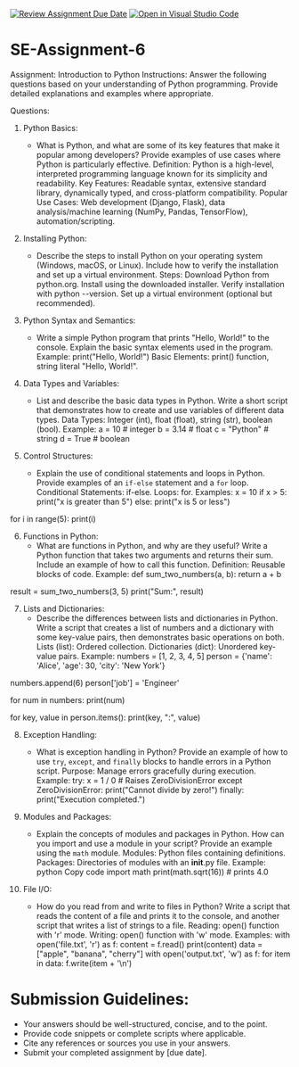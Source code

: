 [![Review Assignment Due Date](https://classroom.github.com/assets/deadline-readme-button-22041afd0340ce965d47ae6ef1cefeee28c7c493a6346c4f15d667ab976d596c.svg)](https://classroom.github.com/a/WfNmjXUk)
[![Open in Visual Studio Code](https://classroom.github.com/assets/open-in-vscode-2e0aaae1b6195c2367325f4f02e2d04e9abb55f0b24a779b69b11b9e10269abc.svg)](https://classroom.github.com/online_ide?assignment_repo_id=15354866&assignment_repo_type=AssignmentRepo)
# SE-Assignment-6
 Assignment: Introduction to Python
Instructions:
Answer the following questions based on your understanding of Python programming. Provide detailed explanations and examples where appropriate.

 Questions:

1. Python Basics:
   - What is Python, and what are some of its key features that make it popular among developers? Provide examples of use cases where Python is particularly effective.
Definition: Python is a high-level, interpreted programming language known for its simplicity and readability.
Key Features: Readable syntax, extensive standard library, dynamically typed, and cross-platform compatibility.
Popular Use Cases: Web development (Django, Flask), data analysis/machine learning (NumPy, Pandas, TensorFlow), automation/scripting.

2. Installing Python:
   - Describe the steps to install Python on your operating system (Windows, macOS, or Linux). Include how to verify the installation and set up a virtual environment.
Steps:
Download Python from python.org.
Install using the downloaded installer.
Verify installation with python --version.
Set up a virtual environment (optional but recommended).
3. Python Syntax and Semantics:
   - Write a simple Python program that prints "Hello, World!" to the console. Explain the basic syntax elements used in the program.
Example:
print("Hello, World!")
Basic Elements: print() function, string literal "Hello, World!".


4. Data Types and Variables:
   - List and describe the basic data types in Python. Write a short script that demonstrates how to create and use variables of different data types.
Data Types: Integer (int), float (float), string (str), boolean (bool).
Example:
a = 10          # integer
b = 3.14        # float
c = "Python"    # string
d = True        # boolean


5. Control Structures:
   - Explain the use of conditional statements and loops in Python. Provide examples of an `if-else` statement and a `for` loop.
Conditional Statements: if-else.
Loops: for.
Examples:
x = 10
if x > 5:
    print("x is greater than 5")
else:
    print("x is 5 or less")

for i in range(5):
    print(i)

    
6. Functions in Python:
   - What are functions in Python, and why are they useful? Write a Python function that takes two arguments and returns their sum. Include an example of how to call this function.
Definition: Reusable blocks of code.
Example:
def sum_two_numbers(a, b):
    return a + b

result = sum_two_numbers(3, 5)
print("Sum:", result)



7. Lists and Dictionaries:
   - Describe the differences between lists and dictionaries in Python. Write a script that creates a list of numbers and a dictionary with some key-value pairs, then demonstrates basic operations on both.
Lists (list): Ordered collection. Dictionaries (dict): Unordered key-value pairs.
Example:
numbers = [1, 2, 3, 4, 5]
person = {'name': 'Alice', 'age': 30, 'city': 'New York'}

numbers.append(6)
person['job'] = 'Engineer'

for num in numbers:
    print(num)

for key, value in person.items():
    print(key, ":", value)
    
8. Exception Handling:
   - What is exception handling in Python? Provide an example of how to use `try`, `except`, and `finally` blocks to handle errors in a Python script.
Purpose: Manage errors gracefully during execution.
Example:
try:
    x = 1 / 0  # Raises ZeroDivisionError
except ZeroDivisionError:
    print("Cannot divide by zero!")
finally:
    print("Execution completed.")


9. Modules and Packages:
   - Explain the concepts of modules and packages in Python. How can you import and use a module in your script? Provide an example using the `math` module.
Modules: Python files containing definitions.
Packages: Directories of modules with an __init__.py file.
Example:
python
Copy code
import math
print(math.sqrt(16))  # prints 4.0


10. File I/O:
    - How do you read from and write to files in Python? Write a script that reads the content of a file and prints it to the console, and another script that writes a list of strings to a file.
Reading: open() function with 'r' mode.
Writing: open() function with 'w' mode.
Examples:
with open('file.txt', 'r') as f:
    content = f.read()
    print(content)
data = ["apple", "banana", "cherry"]
with open('output.txt', 'w') as f:
    for item in data:
        f.write(item + '\n')
# Submission Guidelines:
- Your answers should be well-structured, concise, and to the point.
- Provide code snippets or complete scripts where applicable.
- Cite any references or sources you use in your answers.
- Submit your completed assignment by [due date].


